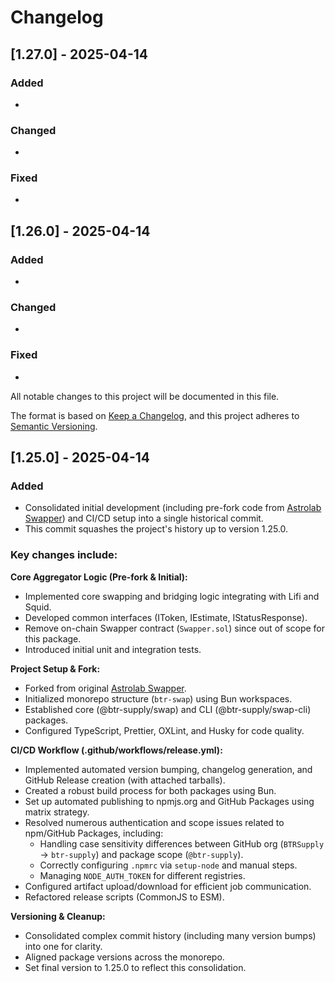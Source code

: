 # Changelog

## [1.27.0] - 2025-04-14

### Added

-

### Changed

-

### Fixed

-

## [1.26.0] - 2025-04-14

### Added

-

### Changed

-

### Fixed

-

All notable changes to this project will be documented in this file.

The format is based on [Keep a Changelog](https://keepachangelog.com/en/1.0.0/),
and this project adheres to [Semantic Versioning](https://semver.org/spec/v2.0.0.html).

## [1.25.0] - 2025-04-14

### Added

- Consolidated initial development (including pre-fork code from [Astrolab Swapper](https://github.com/AstrolabDAO/swapper)) and CI/CD setup into a single historical commit.
- This commit squashes the project's history up to version 1.25.0.

### Key changes include:

**Core Aggregator Logic (Pre-fork & Initial):**

- Implemented core swapping and bridging logic integrating with Lifi and Squid.
- Developed common interfaces (IToken, IEstimate, IStatusResponse).
- Remove on-chain Swapper contract (`Swapper.sol`) since out of scope for this package.
- Introduced initial unit and integration tests.

**Project Setup & Fork:**

- Forked from original [Astrolab Swapper](https://github.com/AstrolabDAO/swapper).
- Initialized monorepo structure (`btr-swap`) using Bun workspaces.
- Established core (@btr-supply/swap) and CLI (@btr-supply/swap-cli) packages.
- Configured TypeScript, Prettier, OXLint, and Husky for code quality.

**CI/CD Workflow (.github/workflows/release.yml):**

- Implemented automated version bumping, changelog generation, and GitHub Release creation (with attached tarballs).
- Created a robust build process for both packages using Bun.
- Set up automated publishing to npmjs.org and GitHub Packages using matrix strategy.
- Resolved numerous authentication and scope issues related to npm/GitHub Packages, including:
  - Handling case sensitivity differences between GitHub org (`BTRSupply` -> `btr-supply`) and package scope (`@btr-supply`).
  - Correctly configuring `.npmrc` via `setup-node` and manual steps.
  - Managing `NODE_AUTH_TOKEN` for different registries.
- Configured artifact upload/download for efficient job communication.
- Refactored release scripts (CommonJS to ESM).

**Versioning & Cleanup:**

- Consolidated complex commit history (including many version bumps) into one for clarity.
- Aligned package versions across the monorepo.
- Set final version to 1.25.0 to reflect this consolidation.
